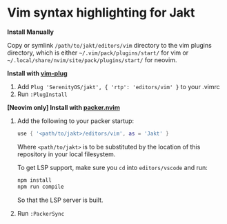# Vim syntax highlighting for Jakt

**Install Manually**

Copy or symlink `/path/to/jakt/editors/vim` directory to the vim plugins
directory, which is either `~/.vim/pack/plugins/start/` for vim or
`~/.local/share/nvim/site/pack/plugins/start/` for neovim.

**Install with [vim-plug](https://github.com/junegunn/vim-plug)**

 1. Add `Plug 'SerenityOS/jakt', { 'rtp': 'editors/vim' }` to your .vimrc
 2. Run `:PlugInstall`


**[Neovim only] Install with [packer.nvim](https://github.com/wbthomason/packer.nvim)**

 1. Add the following to your packer startup:
    ```lua
    use { '<path/to/jakt>/editors/vim', as = 'Jakt' }
    ```
    Where `<path/to/jakt>` is to be substituted by the location of this repository in your
    local filesystem.

    To get LSP support, make sure you `cd` into `editors/vscode` and run:
    ```bash
    npm install
    npm run compile
    ```
    So that the LSP server is built.
 2. Run `:PackerSync`
